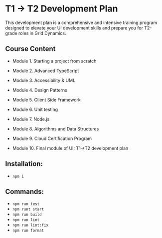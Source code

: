 # T1 → T2 Development Plan

This development plan is a comprehensive and intensive training program designed to elevate your UI development skills and prepare you for T2-grade roles in Grid Dynamics.

## Course Content

- Module 1. Starting a project from scratch

- Module 2. Advanced TypeScript

- Module 3. Accessibility & UML

- Module 4. Design Patterns

- Module 5. Client Side Framework

- Module 6. Unit testing

- Module 7. Node.js

- Module 8. Algorithms and Data Structures

- Module 9. Cloud Certification Program

- Module 10. Final module of UI: T1→T2 development plan

## Installation:

- `npm i`

## Commands:

- `npm run test`
- `npm runt start`
- `npm run build`
- `npm run lint`
- `npm run lint:fix`
- `npm run format`
